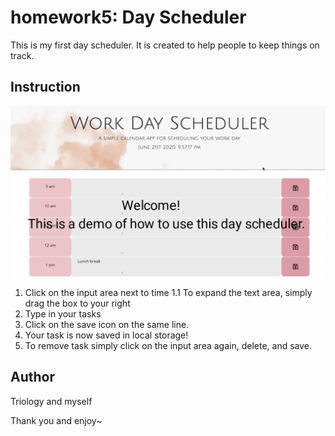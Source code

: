 # homework5: Day Scheduler

This is my first day scheduler. It is created to help people to keep things on track.

## Instruction
![img](./Assets/1.png)
1. Click on the input area next to time
   1.1 To expand the text area, simply drag the box to your right
2. Type in your tasks
3. Click on the save icon on the same line.
4. Your task is now saved in local storage!
5. To remove task simply click on the input area again, delete, and save. 

## Author
Triology and myself

Thank you and enjoy~
